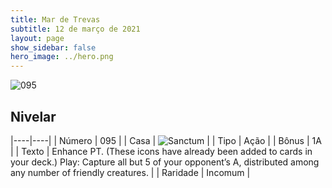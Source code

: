 ```yaml
---
title: Mar de Trevas
subtitle: 12 de março de 2021
layout: page
show_sidebar: false
hero_image: ../hero.png
---
```


![095](https://cdn.keyforgegame.com/media/card_front/pt/496_095_V3M3MQ3QXH43_pt.png)

## Nivelar

|----|----|
| Número | 095 |
| Casa | ![Sanctum](https://archonarcana.com/images/thumb/c/c7/Sanctum.png/22px-Sanctum.png "Santuário") |
| Tipo | Ação |
| Bônus | 1A |
| Texto | Enhance PT. (These icons have already been added to cards in your deck.)  Play: Capture all but 5 of your opponent’s A, distributed among any number of friendly creatures. |
| Raridade | Incomum |
